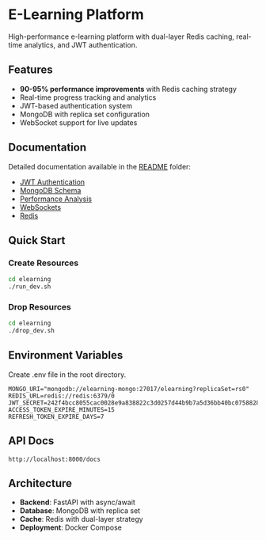 # E-Learning Platform

High-performance e-learning platform with dual-layer Redis caching, real-time analytics, and JWT authentication.

## Features
- **90-95% performance improvements** with Redis caching strategy
- Real-time progress tracking and analytics
- JWT-based authentication system
- MongoDB with replica set configuration
- WebSocket support for live updates

## Documentation
Detailed documentation available in the [README](./README/) folder:
- [JWT Authentication](./README/JWT_AUTH_README.md)
- [MongoDB Schema](./README/MONGODB_SCHEMA_DOCUMENTATION.md)
- [Performance Analysis](./README/PERFORMANCE_ANALYSIS_README.md)
- [WebSockets](./README/WEBSOCKETS_README.md)
- [Redis](./README/REDIS_CACHING_STRATEGY_DOCUMENTATION.md)

## Quick Start

### Create Resources
```bash
cd elearning
./run_dev.sh
```

### Drop Resources
```bash
cd elearning
./drop_dev.sh
```

## Environment Variables

Create .env file in the root directory.
```env
MONGO_URI="mongodb://elearning-mongo:27017/elearning?replicaSet=rs0"
REDIS_URL=redis://redis:6379/0
JWT_SECRET=242f4bcc8055cac0028e9a838822c3d0257d44b9b7a5d36bb40bc07588285ea8
ACCESS_TOKEN_EXPIRE_MINUTES=15
REFRESH_TOKEN_EXPIRE_DAYS=7
```

## API Docs
```url
http://localhost:8000/docs
```

## Architecture
- **Backend**: FastAPI with async/await
- **Database**: MongoDB with replica set
- **Cache**: Redis with dual-layer strategy
- **Deployment**: Docker Compose

